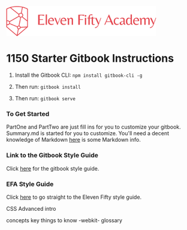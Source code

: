 <!-- ![alt text](./images/efalogo.png =250x) -->
<img src="./assets/efalogo.png" style="width: 400px;"/>

# 1150 Starter Gitbook Instructions

1. Install the Gitbook CLI: 
`npm install gitbook-cli -g`

2. Then run: 
`gitbook install`

3. Then run:
`gitbook serve`

### To Get Started
PartOne and PartTwo are just fill ins for you to customize your gitbook. Summary.md is started for you to customize. You'll need a decent knowledge of Markdown [here](https://guides.github.com/features/mastering-markdown/) is some Markdown info.  

### Link to the Gitbook Style Guide
Click [here](http://styleguide.gitbook.com/) for the gitbook style guide. 

### EFA Style Guide
Click [here](StyleGuide/StyleGuide.md) to go straight to the Eleven Fifty style guide.


CSS Advanced intro 

concepts
key things to know -webkit-
glossary